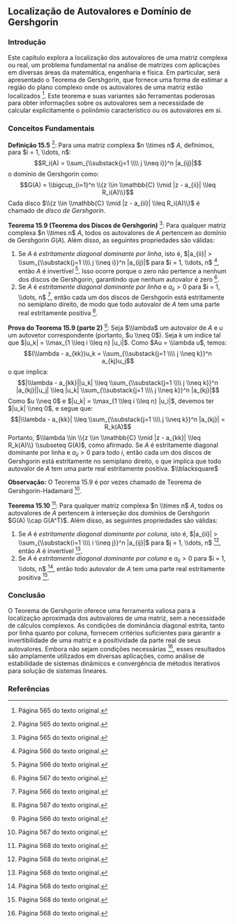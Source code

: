 ## Localização de Autovalores e Domínio de Gershgorin

### Introdução
Este capítulo explora a localização dos autovalores de uma matriz complexa ou real, um problema fundamental na análise de matrizes com aplicações em diversas áreas da matemática, engenharia e física. Em particular, será apresentado o Teorema de Gershgorin, que fornece uma forma de estimar a região do plano complexo onde os autovalores de uma matriz estão localizados [^565]. Este teorema e suas variantes são ferramentas poderosas para obter informações sobre os autovalores sem a necessidade de calcular explicitamente o polinômio característico ou os autovalores em si.

### Conceitos Fundamentais
**Definição 15.5** [^565]: Para uma matriz complexa $n \\times n$ $A$, definimos, para $i = 1, \\dots, n$:
$$R_i(A) = \\sum_{\\substack{j=1 \\\\ j \\neq i}}^n |a_{ij}|$$
o domínio de Gershgorin como:
$$G(A) = \\bigcup_{i=1}^n \\{z \\in \\mathbb{C} \\mid |z - a_{ii}| \\leq R_i(A)\\}$$
Cada disco $\\{z \\in \\mathbb{C} \\mid |z - a_{ii}| \\leq R_i(A)\\}$ é chamado de *disco de Gershgorin*.

**Teorema 15.9 (Teorema dos Discos de Gershgorin)** [^565]: Para qualquer matriz complexa $n \\times n$ $A$, todos os autovalores de $A$ pertencem ao domínio de Gershgorin $G(A)$. Além disso, as seguintes propriedades são válidas:

1.  Se $A$ é *estritamente diagonal dominante por linha*, isto é, $|a_{ii}| > \\sum_{\\substack{j=1 \\\\ j \\neq i}}^n |a_{ij}|$ para $i = 1, \\dots, n$ [^566], então $A$ é invertível [^566]. Isso ocorre porque o zero não pertence a nenhum dos discos de Gershgorin, garantindo que nenhum autovalor é zero [^567].
2.  Se $A$ é *estritamente diagonal dominante por linha* e $a_{ii} > 0$ para $i = 1, \\dots, n$ [^566], então cada um dos discos de Gershgorin está estritamente no semiplano direito, de modo que todo autovalor de $A$ tem uma parte real estritamente positiva [^567].

**Prova do Teorema 15.9 (parte 2)** [^566]:
Seja $\\lambda$ um autovalor de $A$ e $u$ um autovetor correspondente (portanto, $u \\neq 0$). Seja $k$ um índice tal que $|u_k| = \\max_{1 \\leq i \\leq n} |u_i|$. Como $Au = \\lambda u$, temos:
$$(\\lambda - a_{kk})u_k = \\sum_{\\substack{j=1 \\\\ j \\neq k}}^n a_{kj}u_j$$
o que implica:
$$|\\lambda - a_{kk}||u_k| \\leq \\sum_{\\substack{j=1 \\\\ j \\neq k}}^n |a_{kj}||u_j| \\leq |u_k| \\sum_{\\substack{j=1 \\\\ j \\neq k}}^n |a_{kj}|$$
Como $u \\neq 0$ e $|u_k| = \\max_{1 \\leq i \\leq n} |u_i|$, devemos ter $|u_k| \\neq 0$, e segue que:
$$|\\lambda - a_{kk}| \\leq \\sum_{\\substack{j=1 \\\\ j \\neq k}}^n |a_{kj}| = R_k(A)$$
Portanto, $\\lambda \\in \\{z \\in \\mathbb{C} \\mid |z - a_{kk}| \\leq R_k(A)\\} \\subseteq G(A)$, como afirmado. Se $A$ é estritamente diagonal dominante por linha e $a_{ii} > 0$ para todo $i$, então cada um dos discos de Gershgorin está estritamente no semiplano direito, o que implica que todo autovalor de $A$ tem uma parte real estritamente positiva. $\\blacksquare$

**Observação:** O Teorema 15.9 é por vezes chamado de Teorema de Gershgorin-Hadamard [^567].

**Teorema 15.10** [^568]: Para qualquer matriz complexa $n \\times n$ $A$, todos os autovalores de $A$ pertencem à interseção dos domínios de Gershgorin $G(A) \\cap G(A^T)$. Além disso, as seguintes propriedades são válidas:

1.  Se $A$ é *estritamente diagonal dominante por coluna*, isto é, $|a_{ii}| > \\sum_{\\substack{i=1 \\\\ i \\neq j}}^n |a_{ij}|$ para $j = 1, \\dots, n$ [^568], então $A$ é invertível [^568].
2.  Se $A$ é *estritamente diagonal dominante por coluna* e $a_{ii} > 0$ para $i = 1, \\dots, n$ [^568], então todo autovalor de $A$ tem uma parte real estritamente positiva [^568].

### Conclusão

O Teorema de Gershgorin oferece uma ferramenta valiosa para a localização aproximada dos autovalores de uma matriz, sem a necessidade de cálculos complexos. As condições de dominância diagonal estrita, tanto por linha quanto por coluna, fornecem critérios suficientes para garantir a invertibilidade de uma matriz e a positividade da parte real de seus autovalores. Embora não sejam condições necessárias [^568], esses resultados são amplamente utilizados em diversas aplicações, como análise de estabilidade de sistemas dinâmicos e convergência de métodos iterativos para solução de sistemas lineares.

### Referências
[^565]: Página 565 do texto original.
[^566]: Página 566 do texto original.
[^567]: Página 567 do texto original.
[^568]: Página 568 do texto original.

<!-- END -->